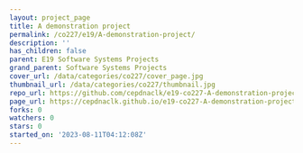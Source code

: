 ```yaml
---
layout: project_page
title: A demonstration project
permalink: /co227/e19/A-demonstration-project/
description: ''
has_children: false
parent: E19 Software Systems Projects
grand_parent: Software Systems Projects
cover_url: /data/categories/co227/cover_page.jpg
thumbnail_url: /data/categories/co227/thumbnail.jpg
repo_url: https://github.com/cepdnaclk/e19-co227-A-demonstration-project
page_url: https://cepdnaclk.github.io/e19-co227-A-demonstration-project
forks: 0
watchers: 0
stars: 0
started_on: '2023-08-11T04:12:08Z'
---
```


